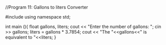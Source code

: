 //Program 11: Gallons to liters Converter 

#include <iostream>
using namespace std;

int main (){
  float gallons, liters;
  cout << "Enter the number of gallons: ";
  cin >> gallons;
  liters = gallons * 3.7854;
  cout << "The "<<gallons<<" is equivalent to "<<liters;
}  
